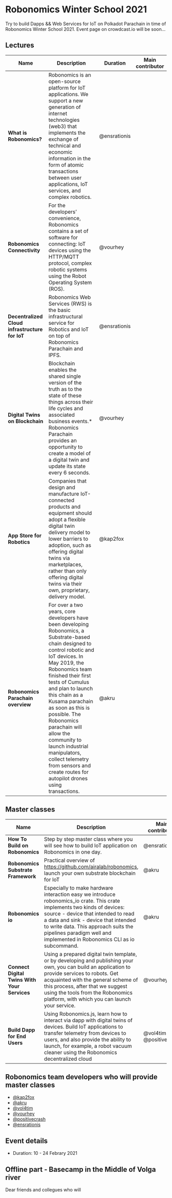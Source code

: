 # Robonomics Winter School 2021
Try to build Dapps &amp;&amp; Web Services for IoT on Polkadot Parachain in time of Robonomics Winter School 2021. Event page on crowdcast.io will be soon...

## Lectures

Name | Description | Duration | Main contributor
-----|-------------|---------|-------------------
**What is Robonomics?** | Robonomics is an open-source platform for IoT applications. We support a new generation of internet technologies (web3) that implements the exchange of technical and economic information in the form of atomic transactions between user applications, IoT services, and complex robotics. | @ensrationis
**Robonomics Connectivity** | For the developers’ convenience, Robonomics contains a set of software for connecting: IoT devices using the HTTP/MQTT protocol, complex robotic systems using the Robot Operating System (ROS). | @vourhey
**Decentralized Cloud infrastructure for IoT** | Robonomics Web Services (RWS) is the basic infrastructural service for Robotics and IoT on top of Robonomics Parachain and IPFS. | @ensrationis
**Digital Twins on Blockchain** | Blockchain enables the shared single version of the truth as to the state of these things across their life cycles and associated business events.* Robonomics Parachain provides an opportunity to create a model of a digital twin and update its state every 6 seconds. | @vourhey
**App Store for Robotics** | Companies that design and manufacture IoT-connected products and equipment should adopt a flexible digital twin delivery model to lower barriers to adoption, such as offering digital twins via marketplaces, rather than only offering digital twins via their own, proprietary, delivery model. | @kap2fox
**Robonomics Parachain overview** | For over a two years, core developers have been developing Robonomics, a Substrate-based chain designed to control robotic and IoT devices. In May 2019, the Robonomics team finished their first tests of Cumulus and plan to launch this chain as a Kusama parachain as soon as this is possible. The Robonomics parachain will allow the community to launch industrial manipulators, collect telemetry from sensors and create routes for autopilot drones using transactions.  | @akru


## Master classes 

Name | Description | Main contributor
-----|-------------|-----------------
**How To Build on Robonomics** | Step by step master class where you will see how to build IoT application on Robonomics in one day. | @ensrationis
**Robonomics Substrate Framework** | Practical overview of https://github.com/airalab/robonomics, launch your own substrate blockchain for IoT | @akru
**Robonomics io** | Especially to make hardware interaction easy we introduce robonomics_io crate. This crate implements two kinds of devices: source - device that intended to read a data and sink - device that intended to write data. This approach suits the pipelines paradigm well and implemented in Robonomics CLI as io subcommand. | @akru
**Connect Digital Twins With Your Services** | Using a prepared digital twin template, or by developing and publishing your own, you can build an application to provide services to robots. Get acquainted with the general scheme of this process, after that we suggest using the tools from the Robonomics platform, with which you can launch your service. | @vourhey
**Build Dapp for End Users** | Using Robonomics.js, learn how to interact via dapp with digital twins of devices. Build IoT applications to transfer telemetry from devices to users, and also provide the ability to launch, for example, a robot vacuum cleaner using the Robonomics decentralized cloud | @vol4tim && @positivecrash

## Robonomics team developers who will provide master classes
* [@kap2fox](https://scholar.google.com/citations?user=J3HFpjoAAAAJ&hl=en)
* [@akru](https://github.com/akru)
* [@vol4tim](https://github.com/vol4tim)
* [@vourhey](https://github.com/Vourhey)
* [@positivecrash](https://github.com/positivecrash)
* [@ensrationis](https://scholar.google.com/citations?user=0c53yygAAAAJ&hl=en)

## Event details
* Duration: 10 - 24 Febrary 2021

## Offline part - Basecamp in the Middle of Volga river
Dear friends and collegues who will
